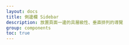 ```yaml
---
layout: docs
title: 側邊欄 Sidebar
description: 放置頁面一邊的具層級性、垂直排列的導覽
group: components
toc: true
---
```


